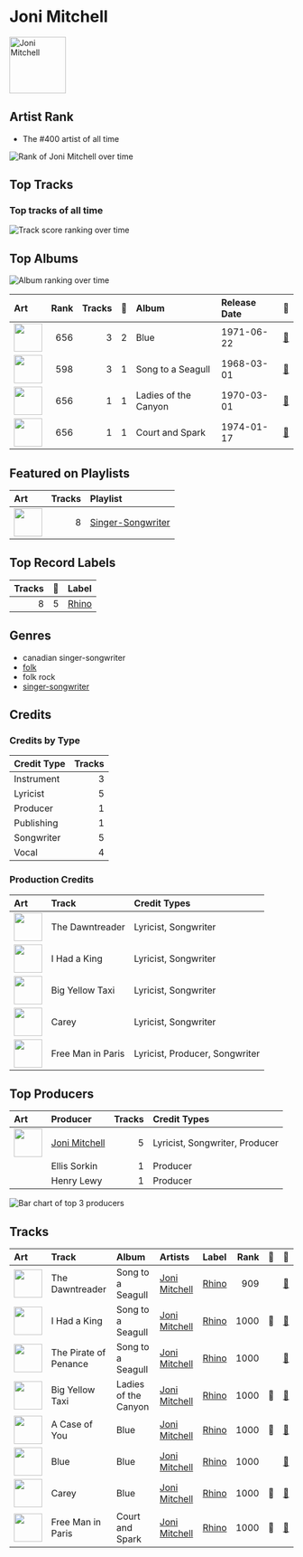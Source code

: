 
# Joni Mitchell


<img src="https://i.scdn.co/image/68cfb061951dbd44c95422a54cb70baec0722ca3" alt="Joni Mitchell" width="100" />

## Artist Rank
- The #400 artist of all time

![Rank of Joni Mitchell over time](../../images/artists/joni_mitchell/rank_time_series.png)
## Top Tracks


### Top tracks of all time

![Track score ranking over time](../../images/artists/joni_mitchell/track_rank_time_series_score.png)
## Top Albums

![Album ranking over time](../../images/artists/joni_mitchell/album_rank_time_series.png)

| Art | Rank | Tracks | 💚 | Album | Release Date | 🔗 |
|:---|---:|---:|---:|:---|:---|:---|
| <img src="https://i.scdn.co/image/ab67616d0000b273e79dc1438d650f426b5e99a7" alt="" width="50" /> | 656 | 3 | 2 | Blue | 1971-06-22 | [🔗](https://open.spotify.com/album/1vz94WpXDVYIEGja8cjFNa) |
| <img src="https://i.scdn.co/image/ab67616d0000b273e12c4f1b0c312675b67b6b0e" alt="" width="50" /> | 598 | 3 | 1 | Song to a Seagull | 1968-03-01 | [🔗](https://open.spotify.com/album/6rg3WTvmv68Vd6tgR0yS0E) |
| <img src="https://i.scdn.co/image/ab67616d0000b273b80ea8399313aeffb10b0acb" alt="" width="50" /> | 656 | 1 | 1 | Ladies of the Canyon | 1970-03-01 | [🔗](https://open.spotify.com/album/7JOdtLDLyXJIppDRB7kxr9) |
| <img src="https://i.scdn.co/image/ab67616d0000b2739569f3e5cca8dce07cc7e5a7" alt="" width="50" /> | 656 | 1 | 1 | Court and Spark | 1974-01-17 | [🔗](https://open.spotify.com/album/2akjxkzFolkeV72Yyv5KrM) |

## Featured on Playlists
| Art | Tracks | Playlist |
|:---|---:|:---|
| <img src="https://mosaic.scdn.co/640/ab67616d00001e02022b4010e20659300f42c375ab67616d00001e020e402844f1b6be3102d339f2ab67616d00001e02119ad2ebc0d33edf847ed8c6ab67616d00001e021946747b8692919f98918ec4" alt="" width="50" /> | 8 | [Singer-Songwriter](../../playlists/singer-songwriter/overview.md) |

## Top Record Labels

| Tracks | 💚 | Label |
|---:|---:|:---|
| 8 | 5 | [Rhino](../../labels/rhino/overview.md) |

## Genres

- canadian singer-songwriter
- [folk](../../genres/folk/overview.md)
- folk rock
- [singer-songwriter](../../genres/singer-songwriter/overview.md)

## Credits

### Credits by Type

| Credit Type | Tracks |
|:---|---:|
| Instrument | 3 |
| Lyricist | 5 |
| Producer | 1 |
| Publishing | 1 |
| Songwriter | 5 |
| Vocal | 4 |

### Production Credits

| Art | Track | Credit Types |
|:---|:---|:---|
| <img src="https://i.scdn.co/image/ab67616d0000b273e12c4f1b0c312675b67b6b0e" alt="" width="50" /> | The Dawntreader | Lyricist, Songwriter |
| <img src="https://i.scdn.co/image/ab67616d0000b273e12c4f1b0c312675b67b6b0e" alt="" width="50" /> | I Had a King | Lyricist, Songwriter |
| <img src="https://i.scdn.co/image/ab67616d0000b273b80ea8399313aeffb10b0acb" alt="" width="50" /> | Big Yellow Taxi | Lyricist, Songwriter |
| <img src="https://i.scdn.co/image/ab67616d0000b273e79dc1438d650f426b5e99a7" alt="" width="50" /> | Carey | Lyricist, Songwriter |
| <img src="https://i.scdn.co/image/ab67616d0000b2739569f3e5cca8dce07cc7e5a7" alt="" width="50" /> | Free Man in Paris | Lyricist, Producer, Songwriter |

## Top Producers

| Art | Producer | Tracks | Credit Types |
|:---|:---|---:|:---|
| <img src="https://i.scdn.co/image/68cfb061951dbd44c95422a54cb70baec0722ca3" alt="" width="50" /> | [Joni Mitchell](overview.md) | 5 | Lyricist, Songwriter, Producer |
| | Ellis Sorkin | 1 | Producer |
| | Henry Lewy | 1 | Producer |

![Bar chart of top 3 producers](../../images/artists/joni_mitchell/producers.png)
## Tracks

| Art | Track | Album | Artists | Label | Rank | 💚 | 🔗 |
|:---|:---|:---|:---|:---|---:|:---|:---|
| <img src="https://i.scdn.co/image/ab67616d0000b273e12c4f1b0c312675b67b6b0e" alt="" width="50" /> | The Dawntreader | Song to a Seagull | [Joni Mitchell](overview.md) | [Rhino](../../labels/rhino) | 909 | | [🔗](https://open.spotify.com/track/0KE9YElZqPumrpm9ovtXlN) |
| <img src="https://i.scdn.co/image/ab67616d0000b273e12c4f1b0c312675b67b6b0e" alt="" width="50" /> | I Had a King | Song to a Seagull | [Joni Mitchell](overview.md) | [Rhino](../../labels/rhino) | 1000 | 💚 | [🔗](https://open.spotify.com/track/6rj2z2taVIxPRnzx5LJkGm) |
| <img src="https://i.scdn.co/image/ab67616d0000b273e12c4f1b0c312675b67b6b0e" alt="" width="50" /> | The Pirate of Penance | Song to a Seagull | [Joni Mitchell](overview.md) | [Rhino](../../labels/rhino) | 1000 | | [🔗](https://open.spotify.com/track/53QbBfo0PTUKfOBM0YoPU7) |
| <img src="https://i.scdn.co/image/ab67616d0000b273b80ea8399313aeffb10b0acb" alt="" width="50" /> | Big Yellow Taxi | Ladies of the Canyon | [Joni Mitchell](overview.md) | [Rhino](../../labels/rhino) | 1000 | 💚 | [🔗](https://open.spotify.com/track/6UkMcAA19lTdjs22jtB7o2) |
| <img src="https://i.scdn.co/image/ab67616d0000b273e79dc1438d650f426b5e99a7" alt="" width="50" /> | A Case of You | Blue | [Joni Mitchell](overview.md) | [Rhino](../../labels/rhino) | 1000 | 💚 | [🔗](https://open.spotify.com/track/7shVwhUdVbHpykOfbzvDc1) |
| <img src="https://i.scdn.co/image/ab67616d0000b273e79dc1438d650f426b5e99a7" alt="" width="50" /> | Blue | Blue | [Joni Mitchell](overview.md) | [Rhino](../../labels/rhino) | 1000 | | [🔗](https://open.spotify.com/track/1yWIsH3TC51gmzvQxZNCQC) |
| <img src="https://i.scdn.co/image/ab67616d0000b273e79dc1438d650f426b5e99a7" alt="" width="50" /> | Carey | Blue | [Joni Mitchell](overview.md) | [Rhino](../../labels/rhino) | 1000 | 💚 | [🔗](https://open.spotify.com/track/11dUk8E2z8Oj1JURwl7GJd) |
| <img src="https://i.scdn.co/image/ab67616d0000b2739569f3e5cca8dce07cc7e5a7" alt="" width="50" /> | Free Man in Paris | Court and Spark | [Joni Mitchell](overview.md) | [Rhino](../../labels/rhino) | 1000 | 💚 | [🔗](https://open.spotify.com/track/2by5mqpQ1ZP2G5FOIccMnu) |
